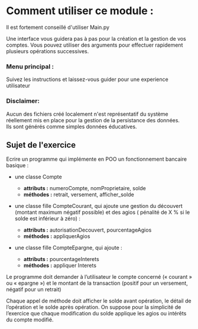 # Comment utiliser ce module :

Il est fortement conseillé d'utiliser Main.py

Une interface vous guidera pas à pas pour la création et la gestion de vos comptes. Vous pouvez utiliser des arguments
pour effectuer rapidement plusieurs opérations successives.

### Menu principal :

Suivez les instructions et laissez-vous guider pour une experience utilisateur

### Disclaimer:

Aucun des fichiers créé localement n'est représentatif du système réellement mis en place pour la gestion de la
persistance des données.\
Ils sont générés comme simples données éducatives.

## Sujet de l'exercice

Ecrire un programme qui implémente en POO un fonctionnement bancaire basique :

- une classe Compte
    - **attributs :** numeroCompte, nomProprietaire, solde
    - **méthodes :** retrait, versement, afficher_solde

- une classe fille CompteCourant, qui ajoute une gestion du découvert (montant maximum négatif possible) et des agios (
  pénalité de X % si le solde est inférieur à zéro) :
    - **attributs :** autorisationDecouvert, pourcentageAgios
    - **méthodes :** appliquerAgios

- une classe fille CompteEpargne, qui ajoute :
    - **attributs :** pourcentageInterets
    - **méthodes :** appliquer Interets

Le programme doit demander à l’utilisateur le compte concerné (« courant » ou « epargne ») et le montant de la
transaction (positif pour un versement, négatif pour un retrait)

Chaque appel de méthode doit afficher le solde avant opération, le détail de l’opération et le solde après opération. On
suppose pour la simplicité de l’exercice que chaque modification du solde applique les agios ou intérêts du compte
modifié.

